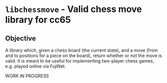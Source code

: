 # `libchessmove` - Valid chess move library for cc65

## Objective

A library which, given a chess board (the current state),
and a move (from and to positions for a piece on the board),
return whether or not the move is valid.  It is meant to be
useful for implementing two-player chess games, e.g. played
online via FujiNet.

WORK IN PROGRESS

